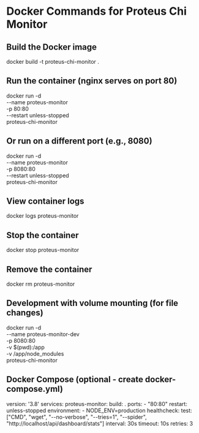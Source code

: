 # Docker Commands for Proteus Chi Monitor

## Build the Docker image
docker build -t proteus-chi-monitor .

## Run the container (nginx serves on port 80)
docker run -d \
  --name proteus-monitor \
  -p 80:80 \
  --restart unless-stopped \
  proteus-chi-monitor

## Or run on a different port (e.g., 8080)
docker run -d \
  --name proteus-monitor \
  -p 8080:80 \
  --restart unless-stopped \
  proteus-chi-monitor

## View container logs
docker logs proteus-monitor

## Stop the container
docker stop proteus-monitor

## Remove the container
docker rm proteus-monitor

## Development with volume mounting (for file changes)
docker run -d \
  --name proteus-monitor-dev \
  -p 8080:80 \
  -v $(pwd):/app \
  -v /app/node_modules \
  proteus-chi-monitor

## Docker Compose (optional - create docker-compose.yml)
version: '3.8'
services:
  proteus-monitor:
    build: .
    ports:
      - "80:80"
    restart: unless-stopped
    environment:
      - NODE_ENV=production
    healthcheck:
      test: ["CMD", "wget", "--no-verbose", "--tries=1", "--spider", "http://localhost/api/dashboard/stats"]
      interval: 30s
      timeout: 10s
      retries: 3